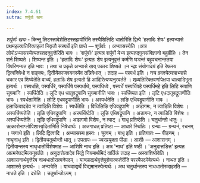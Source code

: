 ```yaml
---
index: 7.4.61
sutra: शर्पूर्वाः खयः

---
```

_शर्पूर्वाः खयः_ - किन्तु लिटस्तादेशेलिटस्तझयो॑रिति तस्यैशिलिटि धातो॑रिति द्वित्वे 'हलादिः शेषः' इत्यभ्यासे प्रथमहल्व्यतिरिक्तहलां निवृत्तौ सस्पर्धे इति प्राप्ते — शूर्पर्वाः । अभ्यासस्येति ।अत्र लोपोऽभ्यासस्ये॑त्यतस्तदनुवृत्तेरिति भावः । 'शर्पूर्वाः' इत्यत्र शर्पूर्वो येभ्य इत्यतद्गुणसंविज्ञानो बहुव्रीहिः । तेन शर्न शिष्यते । शिष्यन्त इति । 'हलादिः शेषः' इत्यतः शेष इत्यनुवृत्तं कर्मणि घञन्तं बहुवचनान्ततया विपरिणम्यत इति भावः । तथा च प्रकृते अभ्यासे खय् पकारः शिष्यते ।न न्द्राः संयोगादय॑ इति रेफस्य द्वित्वनिषेधो न शङ्क्यः, द्वितीयैकाजवयवस्यैव तन्निषेधात् । तदाह — पस्पर्ध इति । नच व्रवश्चेत्यत्राभ्यासे चकार एव शिष्येतेति वाच्यं, हलादिः शेष इत्यतो हि आदिरित्यप्यनुरवर्तते । शव्र्यतिरिक्तवर्णापेक्षया धात्वादिभूता इत्यर्थः । पस्पर्धाते, पस्पर्धिरे, पस्पर्धिषे पस्पर्धाथे, पस्पधिंध्वे , पस्पर्धे पस्पर्धिवहे पस्पर्धिमहे इति लिटि रूपाणि सुगमानि । स्पर्धितेति । लुटि एध धातुवद्रूपाणि सुगमानीति भावः । स्पर्धिष्यत इति । लृटि एधदातुवद्रूपाणीति भावः । स्पर्धतामिति । लोटि एधवद्रूपाणीति भावः । अस्पर्धतेति । लङि एधिवद्रूपाणीति भावः । हलादित्वादडेव न त्वाडिति विशेषः । स्पर्धेतेति । विधिलिङि एधिवद्रूपाणि । अडागमः, न त्वाडिति विशेषः । अस्पर्धिष्यतेति । लृङि एधिवद्रूपाणि । अस्पर्धिष्टेति । लुङि एधिवद्रूपाणि । अडागमः, न त्वाडिति विशेषः । अस्पर्धिष्यतेति । लृङि एधिवद्रूपाणि । अडागमो विशेषः, न त्वाट् । गाधृ प्रतिष्ठेति । चतुर्थान्तो धातुः । ऋकारोनाग्लोपिशास्वृदिता॑मिति निषेधार्थः । अजगाधत् प्रतिष्ठा —  आधारे स्थितिः । ग्रन्थः —  ग्रन्थनं, रचनम् । जगाधे इति । लिटि द्वित्वादि । अभ्यासस्य ह्रस्वः । चुत्वम् । बाधृ इति । प्रतिघातः — पीडनम् । नाथृनाधृ इति । द्वितीयचतुर्थान्तौ धातू । उपतापः —  ज्वरप्रयुक्ता पीडा । आशीः —  आशासनम् । द्वितीयान्तस्य नाथृधातोर्विशेषमाह —  आशिषि नाथ इति । अत्र 'नाथ' इति षष्ठी । 'अनुदात्तङित' इत्यत आत्मनेपदमित्यनुवर्तते । अनुदात्तेत्वादेव सिद्धे नियमार्थमिदं वार्तिकं तदाह —  अस्याशिष्येवेति । आशासनार्थवृत्तेरेव नाथधातोरात्मनेपदम् । याच्ञाद्यर्थवृत्तेषुशेषात्कर्तरी॑ति परस्पैपदमेवेत्यर्थः । नाथत इति । आशास्ते इत्यर्थ- । अन्यत्रेति । याच्ञाद्यर्थे विद्यमानस्येत्यर्थः । अथ चतुर्थान्तस्य नाधधातोरुदाहरति —  नाधते इति । दधेति । चतुर्थान्तोऽयम् ।